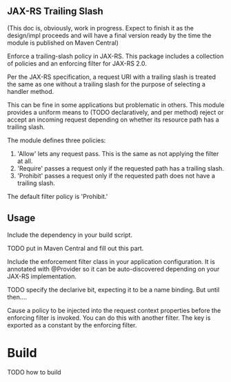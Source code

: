## JAX-RS Trailing Slash

(This doc is, obviously, work in progress. Expect to finish
it as the design/impl proceeds and will have a final version
ready by the time the module is published on Maven Central)

Enforce a trailing-slash policy in JAX-RS. This package
includes a collection of policies and an enforcing filter
for JAX-RS 2.0.

Per the JAX-RS specification, a request URI with a trailing
slash is treated the same as one without a trailing slash
for the purpose of selecting a handler method.

This can be fine in some applications but problematic in
others. This module provides a uniform means to (TODO
declaratively, and per method) reject or accept an incoming
request depending on whether its resource path has a
trailing slash.

The module defines three policies:

1. 'Allow' lets any request pass. This is the same as
not applying the filter at all.
2. 'Require' passes a request only if the requested
path has a trailing slash.
3. 'Prohibit' passes a request only if the requested path
does not have a trailing slash.

The default filter policy is 'Prohibit.'

## Usage

Include the dependency in your build script.

TODO put in Maven Central and fill out this part.

Include the enforcement filter class in your application
configuration. It is annotated with @Provider so it can
be auto-discovered depending on your JAX-RS implementation.


TODO specify the declarive bit, expecting it to be a name
binding. But until then....

Cause a policy to be injected into the request context
properties before the enforcing filter is invoked. You can
do this with another filter. The key is exported as a
constant by the enforcing filter.


# Build

TODO how to build


